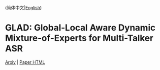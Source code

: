 (简体中文|[English](./README.md))

# GLAD: Global-Local Aware Dynamic Mixture-of-Experts for Multi-Talker ASR

[Arxiv](https://arxiv.org/abs/2509.13093) | 
[Paper HTML](https://arxiv.org/html/2509.13093v2)